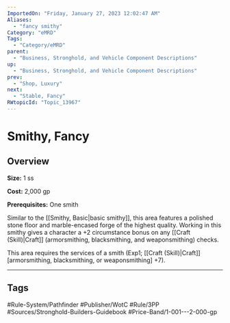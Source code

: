 ```yaml
---
ImportedOn: "Friday, January 27, 2023 12:02:47 AM"
Aliases:
  - "fancy smithy"
Category: "eMRD"
Tags:
  - "Category/eMRD"
parent:
  - "Business, Stronghold, and Vehicle Component Descriptions"
up:
  - "Business, Stronghold, and Vehicle Component Descriptions"
prev:
  - "Shop, Luxury"
next:
  - "Stable, Fancy"
RWtopicId: "Topic_13967"
---
```

# Smithy, Fancy
## Overview
**Size:** 1 ss

**Cost:** 2,000 gp

**Prerequisites:** One smith

Similar to the [[Smithy, Basic|basic smithy]], this area features a polished stone floor and marble-encased forge of the highest quality. Working in this smithy gives a character a +2 circumstance bonus on any [[Craft (Skill)|Craft]] (armorsmithing, blacksmithing, and weaponsmithing) checks.

This area requires the services of a smith (Exp1; [[Craft (Skill)|Craft]] \[armorsmithing, blacksmithing, or weaponsmithing] +7).


---
## Tags
#Rule-System/Pathfinder #Publisher/WotC #Rule/3PP #Sources/Stronghold-Builders-Guidebook #Price-Band/1-001---2-000-gp

